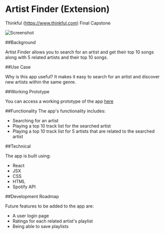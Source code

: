 # Artist Finder (Extension)
Thinkful (https://www.thinkful.com) Final Capstone 

![Screenshot](https://snag.gy/aRZLU1.jpg)

##Background

Artist Finder allows you to search for an artist and get their top 10 songs along with 5 related artists and their top 10 songs.

##Use Case

Why is this app useful? It makes it easy to search for an artist and discover new artists within the same genre.

##Working Prototype

You can access a working prototype of the app [here](https:aungureanu614.github.io)


##Functionality
The app's functionality includes:

* Searching for an artist
* Playing a top 10 track list for the searched artist
* Playing a top 10 track list for 5 artists that are related to the searched artist

##Technical

The app is built using:

* React
* JSX
* CSS
* HTML
* Spotify API

##Development Roadmap

Future features to be added to the app are:

* A user login page
* Ratings for each related artist's playlist
* Being able to save playlists


